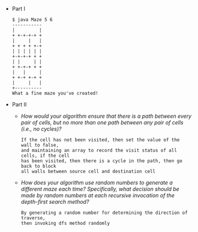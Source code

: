 - Part I
  ```shell
  $ java Maze 5 6
  -----------
  |         |
  + +-+-+-+ +
  |     |   |
  + + + + +-+
  | | | | | |
  +-+-+-+ + +
  | |     | |
  + +-+-+ + +
  |   |     |
  + +-+ +-+ +
  |     |   |
  +----------
  What a fine maze you've created!
  ```

- Part II
  * _How would your algorithm ensure that there is a path between every pair of
     cells, but no more than one path between any pair of cells (i.e., no
     cycles)?_
     ```
     If the cell has not been visited, then set the value of the wall to false, 
     and maintaining an array to record the visit status of all cells, if the cell
     has been visited, then there is a cycle in the path, then go back to block 
     all walls between source cell and destination cell
     ```
  * _How does your algorithm use random numbers to generate a different maze
     each time?  Specifically, what decision should be made by random numbers
     at each recursive invocation of the depth-first search method?_
     ```
     By generating a random number for determining the direction of traverse,
     then invoking dfs method randomly
     ```
